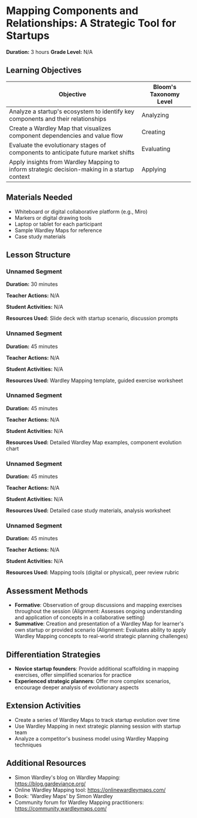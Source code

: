 # Mapping Components and Relationships: A Strategic Tool for Startups

**Duration:** 3 hours **Grade Level:** N/A

## Learning Objectives

| Objective | Bloom's Taxonomy Level |
|-----------|-------------------------|
| Analyze a startup's ecosystem to identify key components and their relationships | Analyzing |
| Create a Wardley Map that visualizes component dependencies and value flow | Creating |
| Evaluate the evolutionary stages of components to anticipate future market shifts | Evaluating |
| Apply insights from Wardley Mapping to inform strategic decision-making in a startup context | Applying |

## Materials Needed
* Whiteboard or digital collaborative platform (e.g., Miro)
* Markers or digital drawing tools
* Laptop or tablet for each participant
* Sample Wardley Maps for reference
* Case study materials

## Lesson Structure
### Unnamed Segment
**Duration:** 30 minutes

**Teacher Actions:** N/A

**Student Activities:** N/A

**Resources Used:** Slide deck with startup scenario, discussion prompts

### Unnamed Segment
**Duration:** 45 minutes

**Teacher Actions:** N/A

**Student Activities:** N/A

**Resources Used:** Wardley Mapping template, guided exercise worksheet

### Unnamed Segment
**Duration:** 45 minutes

**Teacher Actions:** N/A

**Student Activities:** N/A

**Resources Used:** Detailed Wardley Map examples, component evolution chart

### Unnamed Segment
**Duration:** 45 minutes

**Teacher Actions:** N/A

**Student Activities:** N/A

**Resources Used:** Detailed case study materials, analysis worksheet

### Unnamed Segment
**Duration:** 45 minutes

**Teacher Actions:** N/A

**Student Activities:** N/A

**Resources Used:** Mapping tools (digital or physical), peer review rubric

## Assessment Methods
* **Formative**: Observation of group discussions and mapping exercises throughout the session (Alignment: Assesses ongoing understanding and application of concepts in a collaborative setting)
* **Summative**: Creation and presentation of a Wardley Map for learner's own startup or provided scenario (Alignment: Evaluates ability to apply Wardley Mapping concepts to real-world strategic planning challenges)

## Differentiation Strategies
* **Novice startup founders**: Provide additional scaffolding in mapping exercises, offer simplified scenarios for practice
* **Experienced strategic planners**: Offer more complex scenarios, encourage deeper analysis of evolutionary aspects

## Extension Activities
* Create a series of Wardley Maps to track startup evolution over time
* Use Wardley Mapping in next strategic planning session with startup team
* Analyze a competitor's business model using Wardley Mapping techniques

## Additional Resources
* Simon Wardley's blog on Wardley Mapping: https://blog.gardeviance.org/
* Online Wardley Mapping tool: https://onlinewardleymaps.com/
* Book: 'Wardley Maps' by Simon Wardley
* Community forum for Wardley Mapping practitioners: https://community.wardleymaps.com/
